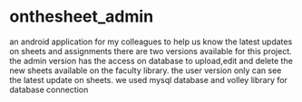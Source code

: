 # onthesheet_admin
an android application for my colleagues to help us know the latest updates on sheets and assignments
there are two versions available for this project.
the admin version has the access on database to upload,edit and delete the new sheets available on the faculty library.
the user version only can see the latest update on sheets.
we used mysql database and volley library for database connection
